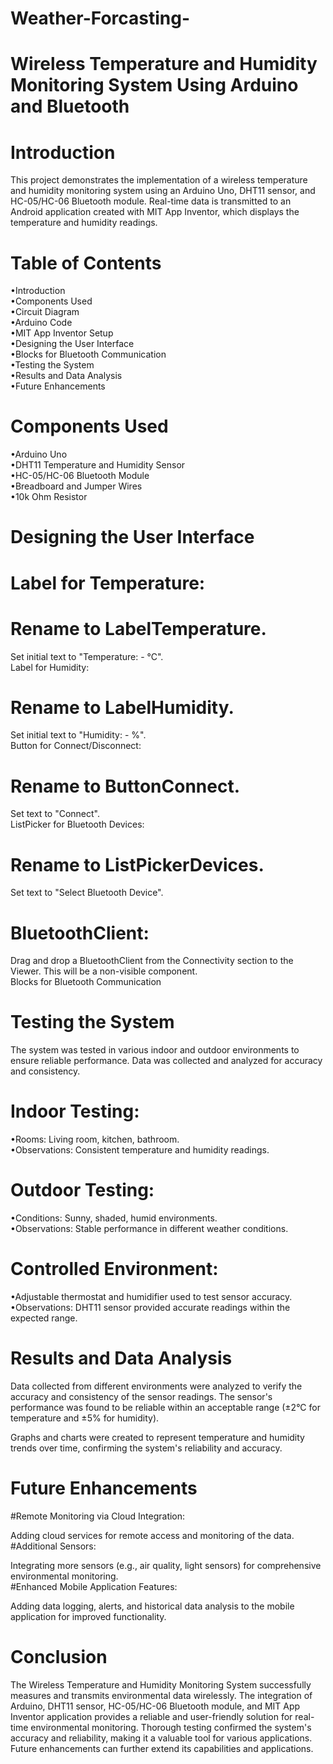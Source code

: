# Weather-Forcasting-<br/>
# Wireless Temperature and Humidity Monitoring System Using Arduino and Bluetooth <br/>
# Introduction <br/>
This project demonstrates the implementation of a wireless temperature and humidity monitoring system using an Arduino Uno, DHT11 sensor, and HC-05/HC-06 Bluetooth module. Real-time data is transmitted to an Android application created with MIT App Inventor, which displays the temperature and humidity readings.  <br/>
# Table of Contents
•Introduction <br/>
•Components Used <br/>
•Circuit Diagram <br/>
•Arduino Code <br/>
•MIT App Inventor Setup <br/>
•Designing the User Interface <br/>
•Blocks for Bluetooth Communication <br/>
•Testing the System <br/>
•Results and Data Analysis <br/>
•Future Enhancements <br/>
# Components Used <br/>
•Arduino Uno  <br/>
•DHT11 Temperature and Humidity Sensor  <br/>
•HC-05/HC-06 Bluetooth Module  <br/>
•Breadboard and Jumper Wires  <br/>
•10k Ohm Resistor  <br/>
# Designing the User Interface <br/>
# Label for Temperature: <br/>

# Rename to LabelTemperature. <br/>
Set initial text to "Temperature: - °C". <br/>
Label for Humidity: <br/>

# Rename to LabelHumidity.<br/>
Set initial text to "Humidity: - %".<br/>
Button for Connect/Disconnect:<br/>

# Rename to ButtonConnect.<br/>
Set text to "Connect".<br/>
ListPicker for Bluetooth Devices:<br/>

# Rename to ListPickerDevices. <br/>
Set text to "Select Bluetooth Device". <br/>
# BluetoothClient:<br/>

Drag and drop a BluetoothClient from the Connectivity section to the Viewer. This will be a non-visible component.<br/>
Blocks for Bluetooth Communication <br/>
 # Testing the System <br/>
 The system was tested in various indoor and outdoor environments to ensure reliable performance. Data was collected and analyzed for accuracy and consistency.<br/>
# Indoor Testing: <br/>
•Rooms: Living room, kitchen, bathroom. <br/>
•Observations: Consistent temperature and humidity readings.<br/>
# Outdoor Testing: <br/>
•Conditions: Sunny, shaded, humid environments.<br/>
•Observations: Stable performance in different weather conditions.<br/>
# Controlled Environment: <br/>
•Adjustable thermostat and humidifier used to test sensor accuracy. <br/>
•Observations: DHT11 sensor provided accurate readings within the expected range.<br/>
# Results and Data Analysis <br/>
Data collected from different environments were analyzed to verify the accuracy and consistency of the sensor readings. The sensor's performance was found to be reliable within an acceptable range (±2°C for temperature and ±5% for humidity).

Graphs and charts were created to represent temperature and humidity trends over time, confirming the system's reliability and accuracy.<br/>

# Future Enhancements <br/>
 #Remote Monitoring via Cloud Integration:<br/>

Adding cloud services for remote access and monitoring of the data.<br/>
#Additional Sensors:<br/>

Integrating more sensors (e.g., air quality, light sensors) for comprehensive environmental monitoring.<br/>
#Enhanced Mobile Application Features:<br/>

Adding data logging, alerts, and historical data analysis to the mobile application for improved functionality.<br/>
# Conclusion
The Wireless Temperature and Humidity Monitoring System successfully measures and transmits environmental data wirelessly. The integration of Arduino, DHT11 sensor, HC-05/HC-06 Bluetooth module, and MIT App Inventor application provides a reliable and user-friendly solution for real-time environmental monitoring. Thorough testing confirmed the system's accuracy and reliability, making it a valuable tool for various applications. Future enhancements can further extend its capabilities and applications.











 
